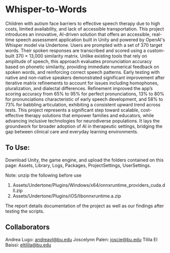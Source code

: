 # Whisper-to-Words

Children with autism face barriers to effective speech therapy due to high costs, limited availability, and lack of accessible transportation. This project introduces an innovative, AI-driven solution that offers an accessible, real-time speech assessment application built in Unity and powered by OpenAI's Whisper model via Undertone. Users are prompted with a set of 370 target words. Their spoken responses are transcribed and scored using a custom-built 370 × 13,000 similarity matrix. Unlike existing tools that rely on amplitude of speech, this approach evaluates pronunciation accuracy based on phonetic similarity, providing immediate numerical feedback on spoken words, and reinforcing correct speech patterns. Early testing with native and non-native speakers demonstrated significant improvement after iterative matrix refinements to account for issues including homophones, pluralization, and dialectal differences. Refinement improved the app’s scoring accuracy from 65% to 95% for perfect pronunciations, 13% to 80% for pronunciations characteristic of early speech development, and 58% to 73% for babbling articulation, exhibiting a consistent upward trend across tests. This project represents a significant step toward scalable, cost-effective therapy solutions that empower families and educators, while advancing inclusive technologies for neurodiverse populations. It lays the groundwork for broader adoption of AI in therapeutic settings, bridging the gap between clinical care and everyday learning environments.

## To Use:
Download Unity, the game engine, and upload the folders contained on this page: Assets, Library, Logs, Packages, ProjectSettings, UserSettings. 

Note: unzip the following before use
   1) Assets/Undertone/Plugins/Windows/x64/onnxruntime_providers_cuda.dll.zip
   2) Assets/Undertone/Plugins/iOS/libonnxruntime.a.zip

The report details documentation of the project as well as our findings after testing the scripts. 

## Collaborators
Andrea Lugo: andreavl@bu.edu 
Joscelynn Palen: joscie@bu.edu
Tilila El Baissi: eltilila@bu.edu 
